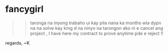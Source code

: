 fancygirl
=========

 >> taronga na inyong trabaho ui kay pila nana ka months wla dypn na na solve kay kmg d na ninyo na tarongon ako ni e cancel ang project , I have here my contract to prove anytime pde e reject !!

  regards, 
 ~K


 
